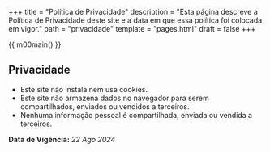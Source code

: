 +++
title = "Política de Privacidade"
description = "Esta página descreve a Política de Privacidade deste site e a data em que essa política foi colocada em vigor."
path = "privacidade"
template = "pages.html"
draft = false
+++

{{ m00main() }}

## Privacidade


- Este site não instala nem usa cookies.
- Este site não armazena dados no navegador para serem compartilhados, enviados ou vendidos a terceiros.
- Nenhuma informação pessoal é compartilhada, enviada ou vendida a terceiros.

**Data de Vigência:** _22 Ago 2024_
